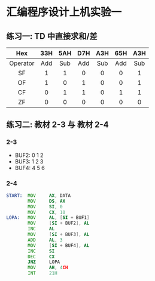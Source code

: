 # 汇编程序设计上机实验一

## 练习一: TD 中直接求和/差

|Hex|33H|5AH|D7H|A3H|65H|A3H|
|:-----:|:-----:|:------:|:-----:|:------:|:-----:|:------:|
|Operator|Add|Sub|Add|Sub|Add|Sub|
|SF|1|1|0|0|0|1|
|OF|1|0|1|0|0|1|
|CF|0|1|1|0|1|1|
|ZF|0|0|0|0|0|0|

## 练习二: 教材 2-3 与 教材 2-4

### 2-3

-   BUF2: 0 1 2
-   BUF3: 1 2 3
-   BUF4: 4 5 6

### 2-4

```asm
START:  MOV     AX, DATA
        MOV     DS, AX
        MOV     SI, 0
        MOV     CX, 10
LOPA:   MOV     AL, [SI + BUF1]
        MOV     [SI + BUF2], AL
        INC     AL
        MOV     [SI + BUF3], AL
        ADD     AL, 3
        MOV     [SI + BUF4], AL
        INC     SI
        DEC     CX
        JNZ     LOPA
        MOV     AH, 4CH
        INT     21H
```   
